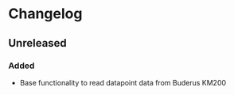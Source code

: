 # Changelog

## Unreleased

### Added

- Base functionality to read datapoint data from Buderus KM200
